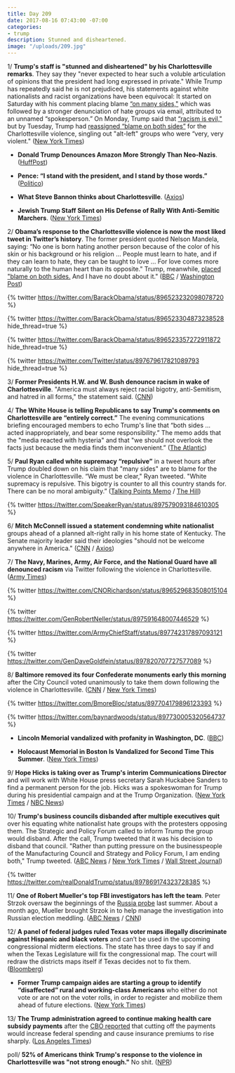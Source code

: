 ```yaml
---
title: Day 209
date: 2017-08-16 07:43:00 -07:00
categories:
- trump
description: Stunned and disheartened.
image: "/uploads/209.jpg"
---
```


1/ **Trump's staff is "stunned and disheartened" by his Charlottesville remarks**. They say they "never expected to hear such a voluble articulation of opinions that the president had long expressed in private." While Trump has repeatedly said he is not prejudiced, his statements against white nationalists and racist organizations have been equivocal: It started on Saturday with his comment placing blame [“on many sides,"](https://whatthefuckjusthappenedtoday.com/2017/08/14/day-207/#1-the-white-house-issued-a-statement) which was followed by a stronger denunciation of hate groups via email, attributed to an unnamed “spokesperson.” On Monday, Trump said that [“racism is evil,"](https://whatthefuckjusthappenedtoday.com/2017/08/14/day-207/#5-trump-finally-denounced-white-supr) but by Tuesday, Trump had [reassigned “blame on both sides”](https://whatthefuckjusthappenedtoday.com/2017/08/15/day-208/#2-trump-again-blamed-both-sides-for) for the Charlottesville violence, singling out "alt-left" groups who were “very, very violent." ([New York Times](https://www.nytimes.com/2017/08/15/us/politics/trump-charlottesville-white-nationalists.html))

* **Donald Trump Denounces Amazon More Strongly Than Neo-Nazis**. ([HuffPost](http://www.huffingtonpost.com/entry/donald-trump-neo-nazis_us_59942e47e4b04b193361e7d6))

* **Pence: “I stand with the president, and I stand by those words.”** ([Politico](http://www.politico.com/story/2017/08/16/mike-pence-supports-trump-charlottesville-241708))

* **What Steve Bannon thinks about Charlottesville**. ([Axios](https://www.axios.com/what-steve-bannon-thinks-about-charlottesville-2473751951.html))

* **Jewish Trump Staff Silent on His Defense of Rally With Anti-Semitic Marchers**. ([New York Times](https://www.nytimes.com/2017/08/16/us/politics/trump-jewish-neo-nazi-jared-kushner-ivanka.html?_r=0))

2/ **Obama’s response to the Charlottesville violence is now the most liked tweet in Twitter’s history**. The former president quoted Nelson Mandela, saying: “No one is born hating another person because of the color of his skin or his background or his religion … People must learn to hate, and if they can learn to hate, they can be taught to love … For love comes more naturally to the human heart than its opposite." Trump, meanwhile, [placed "blame on both sides.](https://whatthefuckjusthappenedtoday.com/2017/08/15/day-208/#2-trump-again-blamed-both-sides-for) And I have no doubt about it." ([BBC](http://www.bbc.com/news/technology-40945096) / [Washington Post](https://www.washingtonpost.com/news/the-fix/wp/2017/08/15/obamas-response-to-charlottesville-violence-is-one-of-the-most-popular-in-twitters-history/))

{% twitter https://twitter.com/BarackObama/status/896523232098078720 %}

{% twitter https://twitter.com/BarackObama/status/896523304873238528 hide_thread=true %}

{% twitter https://twitter.com/BarackObama/status/896523357272911872 hide_thread=true %}

{% twitter https://twitter.com/Twitter/status/897679617821089793 hide_thread=true %}

3/ **Former Presidents H.W. and W. Bush denounce racism in wake of Charlottesville**. "America must always reject racial bigotry, anti-Semitism, and hatred in all forms," the statement said. ([CNN](http://www.cnn.com/2017/08/16/politics/george-h-w-bush-george-w-bush-charlottesville-statement/index.html))

4/ **The White House is telling Republicans to say Trump's comments on Charlottesville are “entirely correct.”** The evening communications briefing encouraged members to echo Trump's line that “both sides … acted inappropriately, and bear some responsibility.” The memo adds that the "media reacted with hysteria" and that "we should not overlook the facts just because the media finds them inconvenient.” ([The Atlantic](https://www.theatlantic.com/politics/archive/2017/08/the-president-was-entirely-correct/537042/))

5/ **Paul Ryan called white supremacy “repulsive”** in a tweet hours after Trump doubled down on his claim that "many sides" are to blame for the violence in Charlottesville. “We must be clear," Ryan tweeted. "White supremacy is repulsive. This bigotry is counter to all this country stands for. There can be no moral ambiguity.” ([Talking Points Memo](http://talkingpointsmemo.com/livewire/paul-ryan-condemns-white-supremacy-after-trump-press-conference) / [The Hill](http://thehill.com/homenews/house/346701-ryan-white-supremacy-is-repulsive))

{% twitter https://twitter.com/SpeakerRyan/status/897579093184610305 %}

6/ **Mitch McConnell issued a statement condemning white nationalist** groups ahead of a planned alt-right rally in his home state of Kentucky. The Senate majority leader said their ideologies "should not be welcome anywhere in America." ([CNN](http://www.cnn.com/2017/08/16/politics/mitch-mcconnell-donald-trump-charlottesville-response/) / [Axios](https://www.axios.com/mcconnell-white-nationalist-views-should-not-be-welcome-in-u-s-2473675617.html))

7/ **The Navy, Marines, Army, Air Force, and the National Guard have all denounced racism** via Twitter following the violence in Charlottesville. ([Army Times](http://www.armytimes.com/news/your-military/2017/08/16/all-four-service-chiefs-denounce-racism-in-wake-of-charlottesville-rally/))

{% twitter https://twitter.com/CNORichardson/status/896529683508015104 %}

{% twitter https://twitter.com/GenRobertNeller/status/897591648007446529 %}

{% twitter https://twitter.com/ArmyChiefStaff/status/897742317897093121 %}

{% twitter https://twitter.com/GenDaveGoldfein/status/897820707727577089 %}

8/ **Baltimore removed its four Confederate monuments early this morning** after the City Council voted unanimously to take them down following the violence in Charlottesville. ([CNN](http://www.cnn.com/2017/08/16/us/baltimore-confederate-monuments-removal/index.html) / [New York Times](https://www.nytimes.com/2017/08/16/us/baltimore-confederate-statues.html))

{% twitter https://twitter.com/BmoreBloc/status/897704179896123393 %}

{% twitter https://twitter.com/baynardwoods/status/897730005320564737 %}

* **Lincoln Memorial vandalized with profanity in Washington, DC**. ([BBC](http://www.bbc.com/news/world-us-canada-40942428))

* **Holocaust Memorial in Boston Is Vandalized for Second Time This Summer**. ([New York Times](https://www.nytimes.com/2017/08/15/us/holocaust-memorial-boston.html))

9/ **Hope Hicks is taking over as Trump's interim Communications Director** and will work with White House press secretary Sarah Huckabee Sanders to find a permanent person for the job. Hicks was a spokeswoman for Trump during his presidential campaign and at the Trump Organization. ([New York Times](https://www.nytimes.com/2017/08/16/us/politics/hope-hicks-white-house-communications-director.html) / [NBC News](http://www.nbcnews.com/politics/politics-news/hope-hicks-tapped-be-trump-s-interim-communications-director-n793136))

10/ **Trump's business councils disbanded after multiple executives quit** over his equating white nationalist hate groups with the protesters opposing them. The Strategic and Policy Forum called to inform Trump the group would disband. After the call, Trump tweeted that it was his decision to disband that council. "Rather than putting pressure on the businesspeople of the Manufacturing Council and Strategy and Policy Forum, I am ending both," Trump tweeted. ([ABC News](http://abcnews.go.com/Politics/trump-announces-end-manufacturing-council-amid-resignations/story?id=49253229) / [New York Times](https://www.nytimes.com/2017/08/16/business/trumps-council-ceos.html) / [Wall Street Journal](http://www.wsj.com/articles/trump-business-advisory-council-to-disband-1502904005))

{% twitter https://twitter.com/realDonaldTrump/status/897869174323728385 %}

11/ **One of Robert Mueller's top FBI investigators has left the team**. Peter Strzok oversaw the beginnings of the <a href="{{ site.baseurl }}/trump-russia-investigation/">Russia probe</a> last summer. About a month ago, Mueller brought Strzok in to help manage the investigation into Russian election meddling. ([ABC News](http://abcnews.go.com/Politics/special-counsels-russia-probe-loses-top-fbi-investigator/story?id=49249486) / [CNN](http://www.cnn.com/2017/07/13/politics/peter-strzok-special-counsel-russia-fbi/index.html))

12/ **A panel of federal judges ruled Texas voter maps illegally discriminate against Hispanic and black voters** and can’t be used in the upcoming congressional midterm elections. The state has three days to say if and when the Texas Legislature will fix the congressional map. The court will redraw the districts maps itself if Texas decides not to fix them. ([Bloomberg](https://www.bloomberg.com/news/articles/2017-08-15/texas-voter-maps-blocked-as-racially-biased-by-federal-judges))

* **Former Trump campaign aides are starting a group to identify “disaffected” rural and working-class Americans** who either do not vote or are not on the voter rolls, in order to register and mobilize them ahead of future elections. ([New York Times](https://www.nytimes.com/2017/08/16/us/politics/voter-registration-rural-republican.html))

13/ **The Trump administration agreed to continue making health care subsidy payments** after the [CBO reported](https://whatthefuckjusthappenedtoday.com/2017/08/15/day-208/#9-trumps-threat-to-end-obamacare-ins) that cutting off the payments would increase federal spending and cause insurance premiums to rise sharply. ([Los Angeles Times](http://www.latimes.com/politics/la-na-pol-healthcare-payments-20170816-story.html))

poll/ **52% of Americans think Trump's response to the violence in Charlottesville was "not strong enough."** No shit. ([NPR](http://www.npr.org/2017/08/16/543957964/poll-majority-believe-trump-s-response-to-charlottesville-hasn-t-been-strong-eno))